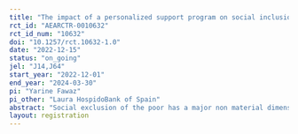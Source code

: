 ```yaml
---
title: "The impact of a personalized support program on social inclusion: A pilot study with Cáritas in Spain"
rct_id: "AEARCTR-0010632"
rct_id_num: "10632"
doi: "10.1257/rct.10632-1.0"
date: "2022-12-15"
status: "on_going"
jel: "J14,J64"
start_year: "2022-12-01"
end_year: "2024-03-30"
pi: "Yarine Fawaz"
pi_other: "Laura HospidoBank of Spain"
abstract: "Social exclusion of the poor has a major non material dimension that makes it hard to measure.  In addition, the wide heterogeneity in everyone’s situation of vulnerability suggests that tailored interventions might be more effective than a “one-size-fits-all” poverty alleviation program. The pilot evaluates through a RCT the Cáritas’ new personalized support program for individuals in situation of social exclusion through a community physical space so-called “ACCEDE” space, only available at the treated parishes. We hypothesize that Caritas’ treatment of personalized itinerary will be more effective than their standard operations."
layout: registration
---
```


